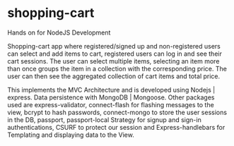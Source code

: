 # shopping-cart
Hands on for NodeJS Development
 
 Shopping-cart app where registered/signed up and non-registered users can select and add items to cart, registered users can log in and see their cart sessions. 
The user can select multiple items, selecting an item more than once groups the item in a collection with the corresponding price. 
The user can then see the aggregated collection of cart items and total price.

This implements the MVC Architecture and is developed using 
Nodejs | express. Data persistence with MongoDB | Mongoose. Other packages used are express-validator, connect-flash for flashing messages to the view, bcrypt to hash passwords, connect-mongo to store the user sessions in the DB, passport, passport-local Strategy for signup and sign-in authentications, CSURF to protect our session and Express-handlebars for Templating and displaying data to the View.
